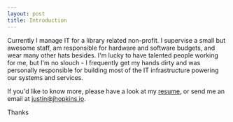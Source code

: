 ```yaml
---
layout: post
title: Introduction
---
```


Currently I manage IT for a library related non-profit. I supervise a small but awesome staff, am responsible for hardware and software budgets, and wear many other hats besides. I&#39;m lucky to have talented people working for me, but I&#39;m no slouch - I frequently get my hands dirty and was personally responsible for building most of the IT infrastructure powering our systems and services.

If you'd like to know more, please have a look at my [resume](/resume), or send me an email at [justin@jhopkins.io](mailto:justin@jhopkins.io).

Thanks

